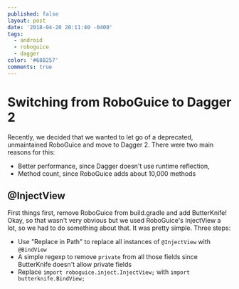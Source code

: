 ```yaml
---
published: false
layout: post
date: '2018-04-20 20:11:40 -0400'
tags:
  - android
  - roboguice
  - dagger
color: '#68B257'
comments: true
---
```

# Switching from RoboGuice to Dagger 2

Recently, we decided that we wanted to let go of a deprecated, unmaintained RoboGuice and move to Dagger 2. There were two main reasons for this:

- Better performance, since Dagger doesn't use runtime reflection,
- Method count, since RoboGuice adds about 10,000 methods

## @InjectView

First things first, remove RoboGuice from build.gradle and add ButterKnife! Okay, so that wasn't very obvious but we used RoboGuice's InjectView a lot, so we had to do something about that. It was pretty simple. Three steps: 

- Use "Replace in Path" to replace all instances of `@InjectView` with `@BindView`
- A simple regexp to remove `private` from all those fields since ButterKnife doesn't allow private fields
- Replace `import roboguice.inject.InjectView;` with `import butterknife.BindView;`

